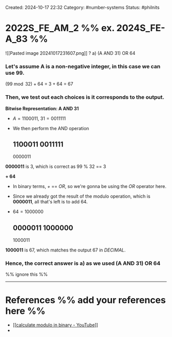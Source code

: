 Created: 2024-10-17 22:32
Category: #number-systems
Status: #philnits



# 2022S_FE_AM_2 %% ex. 2024S_FE-A_83 %%

![[Pasted image 20241017231607.png]]
?
a) (A AND 31) OR 64

### Let's assume A is a non-negative integer, in this case we can use 99.

$(99 \bmod 32) + 64$ = $3 + 64$ = $67$

### Then, we test out each choices is it corresponds to the output.

**Bitwise Representation: A AND 31**
- $A = 1100011$, $31 = 0011111$
- We then perform the AND operation

	1100011
	0011111
	---------
	0000011

**0000011** is 3, which is correct as 99 % 32 == 3

**+ 64**
- In binary terms, *+* == *OR*, so we're gonna be using the *OR* operator here.
- Since we already got the result of the modulo operation, which is **0000011**, all that's left is to add 64.
- $64 = 1000000$

	0000011
	1000000
	---------
	1000011

**1000011** is 67, which matches the output 67 in *DECIMAL*.

### Hence, the correct answer is a) as we used **(A AND 31) OR 64**

%% ignore this %%
<!--SR:!2025-04-05,30,270-->
---









# References %% add your references here %%
- [[[calculate modulo in binary - YouTube](https://www.youtube.com/watch?v=rWw4eJTnjU0)]]
- 
